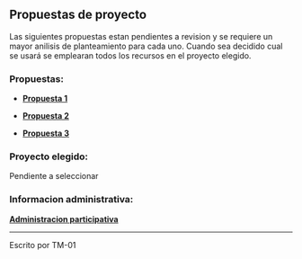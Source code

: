 
## Propuestas de proyecto
Las siguientes propuestas estan pendientes a revision y se requiere un mayor anilisis de planteamiento para cada uno. Cuando sea decidido cual se usará se emplearan todos los recursos en el proyecto elegido.

### Propuestas:
- [**Propuesta 1**](https://github.com/Ozia112/proyecto_prog_estructurada/blob/main/Propuestas/propuesta_1.md)

- [**Propuesta 2**](https://github.com/Ozia112/proyecto_prog_estructurada/blob/main/Propuestas/propuesta_2.md)

- [**Propuesta 3**](https://github.com/Ozia112/proyecto_prog_estructurada/blob/main/Propuestas/propuesta_3.md)

### Proyecto elegido:
Pendiente a seleccionar

### Informacion administrativa:
[**Administracion participativa**](https://github.com/Ozia112/proyecto_prog_estructurada/blob/main/informacion_administrativa/administracion_participativa.md)

---
Escrito por TM-01
